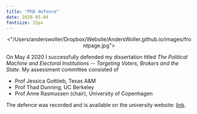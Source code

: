 ```yaml
---
title: "PhD defence"
date: 2020-05-04
fontsize: 15px
---
```



<p align="center">
<"/Users/anderswoller/Dropbox/Website/AndersWoller.github.io/images/frontpage.jpg">
</p>


On May 4 2020 I successfully defended my dissertation titled *The Political Machine and Electoral Institutions -- Targeting Voters, Brokers and the State*. My assessment committee consisted of
* Prof Jessica Gottlieb, Texas A&M
* Prof Thad Dunning, UC Berkeley
* Prof Anne Rasmussen (chair), University of Copenhagen

The defence was recorded and is available on the university website: [link](https://polsci.ku.dk/uddannelser/phd/forsvar/anders-woller-nielsen/).
